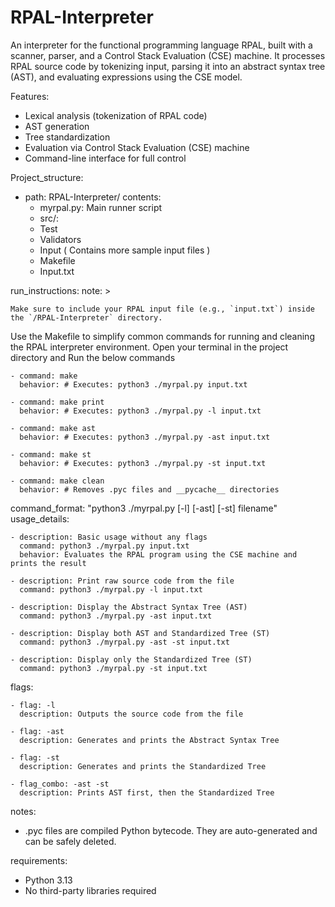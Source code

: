 # RPAL-Interpreter
An interpreter for the functional programming language RPAL, built with a scanner, parser, and a Control Stack Evaluation (CSE) machine. It processes RPAL source code by tokenizing input, parsing it into an abstract syntax tree (AST), and evaluating expressions using the CSE model.

Features:
  - Lexical analysis (tokenization of RPAL code)
  - AST generation
  - Tree standardization
  - Evaluation via Control Stack Evaluation (CSE) machine
  - Command-line interface for full control

Project_structure:
  - path: RPAL-Interpreter/
    contents: 
      - myrpal.py: Main runner script
      - src/:
      - Test
      - Validators
      - Input ( Contains more sample input files )
      - Makefile
      - Input.txt

run_instructions:
  note: >
  
    Make sure to include your RPAL input file (e.g., `input.txt`) inside the `/RPAL-Interpreter` directory.

  Use the Makefile to simplify common commands for running and cleaning the RPAL interpreter environment.
  Open your terminal in the project directory and Run the below commands
  
    - command: make
      behavior: # Executes: python3 ./myrpal.py input.txt

    - command: make print
      behavior: # Executes: python3 ./myrpal.py -l input.txt

    - command: make ast
      behavior: # Executes: python3 ./myrpal.py -ast input.txt
      
    - command: make st
      behavior: # Executes: python3 ./myrpal.py -st input.txt

    - command: make clean
      behavior: # Removes .pyc files and __pycache__ directories

  command_format: "python3 ./myrpal.py [-l] [-ast] [-st] filename"
  usage_details:
  
    - description: Basic usage without any flags
      command: python3 ./myrpal.py input.txt
      behavior: Evaluates the RPAL program using the CSE machine and prints the result

    - description: Print raw source code from the file
      command: python3 ./myrpal.py -l input.txt

    - description: Display the Abstract Syntax Tree (AST)
      command: python3 ./myrpal.py -ast input.txt

    - description: Display both AST and Standardized Tree (ST)
      command: python3 ./myrpal.py -ast -st input.txt

    - description: Display only the Standardized Tree (ST)
      command: python3 ./myrpal.py -st input.txt

  flags:
  
    - flag: -l
      description: Outputs the source code from the file

    - flag: -ast
      description: Generates and prints the Abstract Syntax Tree

    - flag: -st
      description: Generates and prints the Standardized Tree

    - flag_combo: -ast -st
      description: Prints AST first, then the Standardized Tree

notes:
  - .pyc files are compiled Python bytecode. They are auto-generated and can be safely deleted.

requirements:
  - Python 3.13
  - No third-party libraries required
